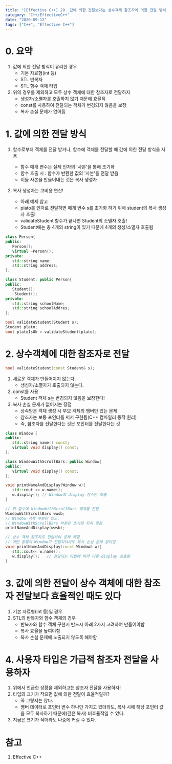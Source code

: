 ```yaml
---
title: "[Effective C++] 20. 값에 의한 전달보다는 상수객체 참조자에 의한 전달 방식을 선택하는 편이 대개 낫다"
category: "C++/EffectiveC++"
date: "2020-09-12"
tags: ["C++", "Effective C++"]
---
```


# 0. 요약

1. 값에 의한 전달 방식이 유리한 경우
   - 기본 자료형(int 등)
   - STL 반복자
   - STL 함수 객체 타입
2. 위의 경우를 제외하고 모두 상수 객체에 대한 참조자로 전달하자
   - 생성자/소멸자를 호출하지 않기 때문에 효율적
   - const를 사용하여 전달되는 객체가 변경되지 않음을 보장
   - 복사 손실 문제가 없어짐

# 1. 값에 의한 전달 방식

1. 함수로부터 객체를 전달 받거나, 함수에 객체를 전달할 때 값에 의한 전달 방식을 사용
   - 함수 매개 변수는 실제 인자의 '사본'을 통해 초기화
   - 함수 호출 시 : 함수가 반환한 값의 '사본'을 전달 받음
   - 이들 사본을 만들어내는 것은 복사 생성자
2. 복사 생성자는 고비용 연산!

   - 아래 예제 참고
   - plato를 인자로 전달하면 매개 변수 s를 초기화 하기 위해 student의 복사 생성자 호출!
   - validateStudent 함수가 끝나면 Student의 소멸자 호출!
   - Student에는 총 4개의 string이 있기 때문에 4개의 생성/소멸자 호출됨

```cpp
class Person{
public:
   Person();
   virtual ~Person();
private:
   std::string name;
   std::string address;
};

class Student: public Person{
public:
   Student();
   ~Student();
private:
   std::string schoolName;
   std::string schoolAddres;
};

bool validateStudent(Student s);
Student plato;
bool platoIsOk = validateStudent(plato);

```

# 2. 상수객체에 대한 참조자로 전달

```cpp
bool validateStudent(const Student& s);
```

1. 새로운 객체가 만들어지지 않는다.
   - 생성자/소멸자가 호출되지 않는다.
2. const를 사용
   - Student 객체 s는 변경되지 않음을 보장한다!
3. 복사 손실 문제가 없어지는 장점
   - 상속받은 객체 생성 시 부모 객체의 멤버만 있는 문제
   - 참조자는 보통 포인터를 써서 구현됨(C++ 컴파일러 동작 원리)
   - 즉, 참조자를 전달한다는 것은 포인터를 전달한다는 것

```cpp
class Window {
public:
   std::string name() const;
   virtual void display() const;
};

class WindowWithScrollBars: public Window{
public:
   virtual void display() const;
};

void printNameAndDisplay(Window w){
   std::cout << w.name();
   w.display(); // Window의 display 함수만 호출
}

// 위 함수에 WindowWithScrollBars 객체를 전달
WindowWithScrollBars wwsb;
// Window 객체 부분만 있고,
// WindowWithScrollBars 부분은 초기화 되지 않음
printNameAndDisplay(wwsb);

// 상수 객체 참조자로 전달하여 문제 해결
// 어떤 종류의 Window가 전달되더라도 복사 손실 문제 없어짐
void printNameAndDisplay(const Window& w){
   std::cout<< w.name();
   w.display();   // 전달되는 타입에 따라 다른 display 호출됨
}
```

# 3. 값에 의한 전달이 상수 객체에 대한 참조자 전달보다 효율적인 때도 있다

1. 기본 자료형(int 등)일 경우
2. STL의 반복자와 함수 객체의 경우
   - 반복자와 함수 객체 구현시 반드시 아래 2가지 고려하여 만들어야함
   - 복사 효율을 높여야함
   - 복사 손실 문제에 노출되지 않도록 해야함

# 4. 사용자 타입은 가급적 참조자 전달을 사용하자

1. 위에서 언급한 상황을 제외하고는 참조자 전달을 사용하자!
2. 타입의 크기가 작으면 값에 의한 전달이 효율적일까?
   - 꼭 그렇지는 않다.
   - 멤버 데이터로 포인터 변수 하나만 가지고 있더라도, 복사 시에 해당 포인터 값을 모두 복사하기 때문에(깊은 복사) 비효율적일 수 있다.
3. 지금은 크기가 작더라도 나중에 커질 수 있다.

# 참고

1. Effective C++
